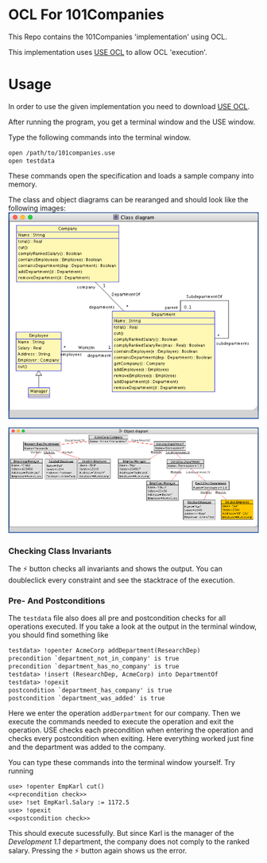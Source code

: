 OCL For 101Companies
===================

This Repo contains the 101Companies 'implementation' using OCL.

This implementation uses [USE OCL](http://useocl.sourceforge.net/w/index.php) to allow OCL 'execution'.

Usage
=====
In order to use the given implementation you need to download [USE OCL](http://useocl.sourceforge.net/w/index.php/Main_Page#Download).

After running the program, you get a terminal window and the USE window.

Type the following commands into the terminal window.
```
open /path/to/101companies.use
open testdata
```
These commands open the specification and loads a sample company into memory.

The class and object diagrams can be rearanged and should look like the following images:
![Class diagram](img/class_diagram.png)

![Object diagram](img/object_diagram.png)

### Checking Class Invariants
The ⚡ button checks all invariants and shows the output. You can doubleclick every constraint and see the stacktrace of the execution.

### Pre- And Postconditions
The `testdata` file also does all pre and postcondition checks for all operations executed.
If you take a look at the output in the terminal window, you should find something like
```
testdata> !openter AcmeCorp addDepartment(ResearchDep)
precondition `department_not_in_company' is true
precondition `department_has_no_company' is true
testdata> !insert (ResearchDep, AcmeCorp) into DepartmentOf
testdata> !opexit
postcondition `department_has_company' is true
postcondition `department_was_added' is true
```

Here we enter the operation `addDerpartment` for our company. Then we execute the commands needed to execute the operation and exit the operation.
USE checks each precondition when entering the operation and checks every postcondition when exiting. Here everything worked just fine and the department was added to the company.

You can type these commands into the terminal window yourself. Try running
```
use> !openter EmpKarl cut()
<<precondition check>>
use> !set EmpKarl.Salary := 1172.5
use> !opexit
<<postcondition check>>
```
This should execute sucessfully. But since Karl is the manager of the _Development 1.1_ department, the company does not comply to the ranked salary. Pressing the ⚡ button again shows us the error.
